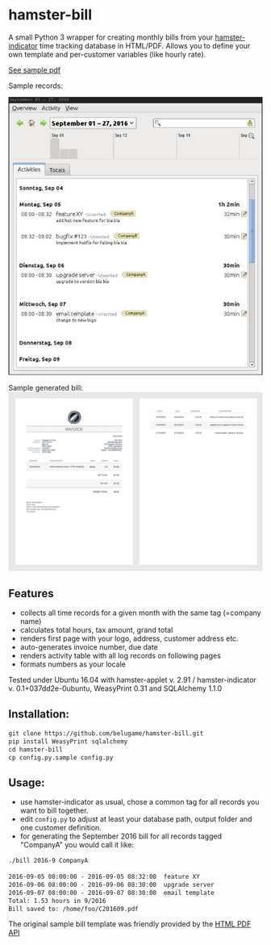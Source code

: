 # hamster-bill

A small Python 3 wrapper for creating monthly bills from your [hamster-indicator](https://apps.ubuntu.com/cat/applications/precise/hamster-indicator/) time tracking database in HTML/PDF. Allows you to define your own template and per-customer variables (like hourly rate). 

[See sample pdf](/sample/C201609.pdf?raw=true "Sample bill")

Sample records:

![sample records](/sample/screenshot.jpg?raw=true)

Sample generated bill:
![sample pdf](/sample/bill.jpg?raw=true)


## Features

- collects all time records for a given month with the same tag (=company name)
- calculates total hours, tax amount, grand total
- renders first page with your logo, address, customer address etc.
- auto-generates invoice number, due date 
- renders activity table with all log records on following pages
- formats numbers as your locale

Tested under Ubuntu 16.04 with hamster-applet v. 2.91 / hamster-indicator v. 0.1+037dd2e-0ubuntu, WeasyPrint 0.31 and SQLAlchemy 1.1.0

## Installation: 

    git clone https://github.com/belugame/hamster-bill.git
    pip install WeasyPrint sqlalchemy
    cd hamster-bill
    cp config.py.sample config.py


## Usage:

- use hamster-indicator as usual, chose a common tag for all records you want to bill together.
- edit `config.py` to adjust at least your database path, output folder and one customer definition.
- for generating the September 2016 bill for all records tagged "CompanyA" you would call it like:
```
./bill 2016-9 CompanyA

2016-09-05 08:00:00 - 2016-09-05 08:32:00  feature XY
2016-09-06 08:00:00 - 2016-09-06 08:30:00  upgrade server
2016-09-07 08:00:00 - 2016-09-07 08:30:00  email template
Total: 1.53 hours in 9/2016
Bill saved to: /home/foo/C201609.pdf
```

The original sample bill template was friendly provided by the [HTML PDF API](https://htmlpdfapi.com/)
